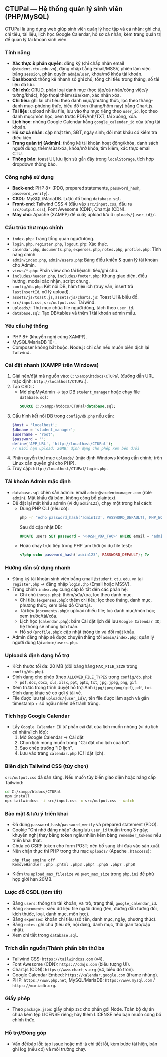## CTUPal — Hệ thống quản lý sinh viên (PHP/MySQL)

CTUPal là ứng dụng web giúp sinh viên quản lý học tập và cá nhân: ghi chú, chi tiêu, tài liệu, lịch học Google Calendar, hồ sơ cá nhân; kèm trang quản trị để quản lý tài khoản sinh viên.

### Tính năng
- **Xác thực & phân quyền**: đăng ký (chỉ chấp nhận email `@student.ctu.edu.vn`), đăng nhập bằng Email/MSSV, phiên làm việc bằng `session`, phân quyền `admin`/`user`, khóa/mở khóa tài khoản.
- **Dashboard**: thống kê nhanh số ghi chú, tổng chi tiêu trong tháng, số tài liệu đã lưu.
- **Ghi chú**: CRUD, phân loại danh mục (học tập/cá nhân/công việc/ý tưởng/khác), hộp thoại thêm/sửa/xem, xác nhận xóa.
- **Chi tiêu**: ghi lại chi tiêu theo danh mục/phương thức, lọc theo tháng-danh mục-phương thức, biểu đồ tròn (tháng/hôm nay) bằng Chart.js.
- **Tài liệu**: upload nhiều file, lưu vào thư mục riêng theo `user_id`, lọc theo danh mục/môn học, xem trước PDF/Ảnh/TXT, tải xuống, xóa.
- **Lịch học**: nhúng Google Calendar bằng `google_calendar_id` của từng tài khoản.
- **Hồ sơ cá nhân**: cập nhật tên, SĐT, ngày sinh; đổi mật khẩu có kiểm tra điều kiện.
- **Trang quản trị (Admin)**: thống kê tài khoản hoạt động/khóa, danh sách người dùng, thêm/sửa/xóa, khóa/mở khóa, tìm kiếm, xác thực email CTU.
- **Thông báo**: toast UI, lưu lịch sử gần đây trong `localStorage`, tích hợp dropdown thông báo.

### Công nghệ sử dụng
- **Back-end**: PHP 8+ (PDO, prepared statements, `password_hash`, `password_verify`).
- **CSDL**: MySQL/MariaDB. Lược đồ trong `database.sql`.
- **Front-end**: Tailwind CSS 4 (đầu vào `src/input.css`, đầu ra `src/output.css`), Font Awesome (CDN), Chart.js (CDN).
- **Máy chủ**: Apache (XAMPP) đề xuất; upload lưu ở `uploads/{user_id}/`.

### Cấu trúc thư mục chính
- `index.php`: Trang tổng quan người dùng.
- `login.php`, `register.php`, `logout.php`: Xác thực.
- `calendar.php`, `documents.php`, `expenses.php`, `notes.php`, `profile.php`: Tính năng chính.
- `admin/index.php`, `admin/users.php`: Bảng điều khiển & quản lý tài khoản cho Admin.
- `views/*.php`: Phần view cho tài liệu/chi tiêu/ghi chú.
- `includes/header.php`, `includes/footer.php`: Khung giao diện, điều hướng, modal xác nhận, script chung.
- `config/db.php`: Kết nối DB, hàm tiện ích (truy vấn, insert trả `lastInsertId`, xử lý upload).
- `assets/js/toast.js`, `assets/js/charts.js`: Toast UI & biểu đồ.
- `src/input.css`, `src/output.css`: Tailwind.
- `uploads/`: Thư mục chứa file người dùng, tách theo `user_id`.
- `database.sql`: Tạo DB/tables và thêm 1 tài khoản admin mẫu.

### Yêu cầu hệ thống
- PHP 8+ (khuyến nghị cùng XAMPP).
- MySQL/MariaDB 10+.
- Composer không bắt buộc. Node.js chỉ cần nếu muốn biên dịch lại Tailwind.

### Cài đặt nhanh (XAMPP trên Windows)
1) Giải nén/đặt mã nguồn vào: `C:\xampp\htdocs\CTUPal` (đường dẫn URL mặc định: `http://localhost/CTUPal`).
2) Tạo CSDL:
   - Mở phpMyAdmin → tạo DB `student_manager` hoặc chạy file `database.sql`:
     ```sql
     SOURCE C:/xampp/htdocs/CTUPal/database.sql;
     ```
3) Cấu hình kết nối DB trong `config/db.php` nếu cần:
   ```php
   $host = 'localhost';
   $dbname = 'student_manager';
   $username = 'root';
   $password = '';
   define('APP_URL', 'http://localhost/CTUPal');
   // Giới hạn upload: 20MB; định dạng cho phép xem bên dưới
   ```
4) Phân quyền thư mục `uploads/` (mặc định Windows không cần chỉnh; trên Linux cần quyền ghi cho PHP).
5) Truy cập: `http://localhost/CTUPal/login.php`.

### Tài khoản Admin mặc định
- `database.sql` chèn sẵn admin: email `admin@studentmanager.com` (role `admin`). Mật khẩu đã băm, không công bố plaintext.
- Để đặt lại mật khẩu admin (ví dụ `admin123`), chạy một trong hai cách:
  - Dùng PHP CLI (nếu có):
    ```bash
    php -r "echo password_hash('admin123', PASSWORD_DEFAULT), PHP_EOL;"
    ```
    Sau đó cập nhật DB:
    ```sql
    UPDATE users SET password = '<HASH_VỪA_TẠO>' WHERE email = 'admin@studentmanager.com';
    ```
  - Hoặc chạy trực tiếp trong PHP tạm thời (ví dụ file test):
    ```php
    <?php echo password_hash('admin123', PASSWORD_DEFAULT); ?>
    ```

### Hướng dẫn sử dụng nhanh
- Đăng ký tài khoản sinh viên bằng email `@student.ctu.edu.vn` tại `register.php` → đăng nhập `login.php` (Email hoặc MSSV).
- Trang chính `index.php` cung cấp lối tắt đến các phân hệ:
  - Ghi chú (`notes.php`): thêm/sửa/xóa, lọc theo danh mục.
  - Chi tiêu (`expenses.php`): thêm chi tiêu; lọc theo tháng, danh mục, phương thức; xem biểu đồ Chart.js.
  - Tài liệu (`documents.php`): upload nhiều file; lọc danh mục/môn học; xem trước/tải/xóa.
  - Lịch học (`calendar.php`): bấm Cài đặt lịch để lưu `Google Calendar ID`; hệ thống sẽ nhúng lịch tuần.
  - Hồ sơ (`profile.php`): cập nhật thông tin và đổi mật khẩu.
- Admin đăng nhập sẽ được chuyển thẳng tới `admin/index.php`; quản lý người dùng tại `admin/users.php`.

### Upload & định dạng hỗ trợ
- Kích thước tối đa: 20 MB (đổi bằng hằng `MAX_FILE_SIZE` trong `config/db.php`).
- Định dạng cho phép (theo `ALLOWED_FILE_TYPES` trong `config/db.php`):
  - `pdf`, `doc`, `docx`, `xls`, `xlsx`, `ppt`, `pptx`, `txt`, `jpg`, `jpeg`, `png`, `gif`.
- Xem trước trong trình duyệt hỗ trợ: Ảnh (`jpg/jpeg/png/gif`), `pdf`, `txt`. Định dạng khác sẽ có gợi ý tải về.
- File được lưu tại `uploads/{user_id}/`, tên file được làm sạch và gắn timestamp + số ngẫu nhiên để tránh trùng.

### Tích hợp Google Calendar
- Lấy `Google Calendar ID` từ phần cài đặt của lịch muốn nhúng (ví dụ lịch cá nhân/lịch lớp):
  1. Mở Google Calendar → Cài đặt.
  2. Chọn lịch mong muốn trong "Cài đặt cho lịch của tôi".
  3. Sao chép trường "ID lịch".
  4. Lưu vào trang `calendar.php` (Cài đặt lịch).

### Biên dịch Tailwind CSS (tùy chọn)
`src/output.css` đã sẵn sàng. Nếu muốn tùy biến giao diện hoặc nâng cấp Tailwind:
```bash
cd C:/xampp/htdocs/CTUPal
npm install
npx tailwindcss -i src/input.css -o src/output.css --watch
```

### Bảo mật & lưu ý triển khai
- Đã dùng `password_hash`/`password_verify` và prepared statement (PDO).
- Cookie "Ghi nhớ đăng nhập" đang lưu `user_id` thuần trong 3 ngày; khuyến nghị thay bằng token ngẫu nhiên kèm bảng `remember_tokens` nếu triển khai thật.
- Chưa có CSRF token cho form POST; nên bổ sung khi đưa vào sản xuất.
- Nên chặn thực thi PHP trong thư mục `uploads/` (Apache `.htaccess`):
  ```
  php_flag engine off
  RemoveHandler .php .phtml .php3 .php4 .php5 .php7 .php8
  ```
- Kiểm tra `upload_max_filesize` và `post_max_size` trong `php.ini` để phù hợp giới hạn 20MB.

### Lược đồ CSDL (tóm tắt)
- Bảng `users`: thông tin tài khoản, vai trò, trạng thái, `google_calendar_id`.
- Bảng `documents`: siêu dữ liệu file người dùng (tên, đường dẫn tương đối, kích thước, loại, danh mục, môn học).
- Bảng `expenses`: khoản chi tiêu (số tiền, danh mục, ngày, phương thức).
- Bảng `notes`: ghi chú (tiêu đề, nội dung, danh mục, thời gian tạo/cập nhật).
- Xem chi tiết trong `database.sql`.

### Trích dẫn nguồn/Thành phần bên thứ ba
- Tailwind CSS: `https://tailwindcss.com` (v4).
- Font Awesome (CDN): `https://cdnjs.com` (biểu tượng UI).
- Chart.js (CDN): `https://www.chartjs.org` (v4, biểu đồ tròn).
- Google Calendar Embed: `https://calendar.google.com` (iframe nhúng).
- PHP: `https://www.php.net`, MySQL/MariaDB: `https://www.mysql.com` / `https://mariadb.org`.

### Giấy phép
- Theo `package.json`: giấy phép `ISC` cho phần gói Node. Toàn bộ dự án chưa kèm tệp LICENSE riêng; hãy thêm LICENSE nếu bạn muốn công bố chính thức.

### Hỗ trợ/Đóng góp
- Vấn đề/báo lỗi: tạo issue hoặc mô tả chi tiết lỗi, kèm bước tái hiện, bản ghi log (nếu có) và môi trường chạy.


